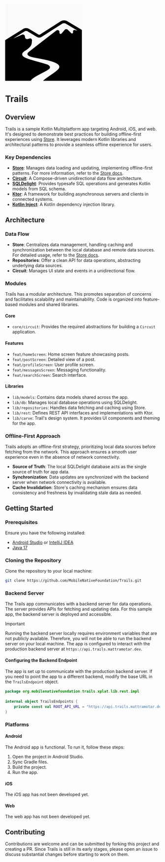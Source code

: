 <img src=".github/trails_logo.svg" height="250" alt="Trails logo"/>

# Trails

## Overview

Trails is a sample Kotlin Multiplatform app targeting Android, iOS, and web. It's designed to demonstrate best practices for building offline-first experiences using [Store](https://github.com/MobileNativeFoundation/Store). It leverages modern Kotlin libraries and architectural patterns to provide a seamless offline experience for users.

### Key Dependencies

- **[Store](https://github.com/MobileNativeFoundation/Store)**: Manages data loading and updating, implementing offline-first patterns. For more information, refer to the [Store docs](https://store.mobilenativefoundation.org).
- **[Circuit](https://github.com/slackhq/Circuit)**: A Compose-driven unidirectional data flow architecture.
- **[SQLDelight](https://github.com/cashapp/sqldelight)**: Provides typesafe SQL operations and generates Kotlin models from SQL schema.
- **[Ktor](https://github.com/ktorio/ktor)**: A framework for building asynchronous servers and clients in connected systems.
- **[Kotlin Inject](https://github.com/evant/kotlin-inject)**: A Kotlin dependency injection library.

## Architecture

### Data Flow

- **Store**: Centralizes data management, handling caching and synchronization between the local database and remote data sources. For detailed usage, refer to the [Store docs](https://store.mobilenativefoundation.org).
- **Repositories**: Offer a clean API for data operations, abstracting underlying data sources.
- **Circuit**: Manages UI state and events in a unidirectional flow.

### Modules

Trails has a modular architecture. This promotes separation of concerns and facilitates scalability and maintainability. Code is organized into feature-based modules and shared libraries.

#### Core

- `core/circuit`: Provides the required abstractions for building a `Circuit` application.

#### Features

- `feat/homeScreen`: Home screen feature showcasing posts.
- `feat/postScreen`: Detailed view of a post.
- `feat/profileScreen`: User profile screen.
- `feat/messagesScreen`: Messaging functionality.
- `feat/searchScreen`: Search interface.

#### Libraries

- `lib/models`: Contains data models shared across the app.
- `lib/db`: Manages local database operations using SQLDelight.
- `lib/repositories`: Handles data fetching and caching using Store.
- `lib/rest`: Defines REST API interfaces and implementations with Ktor.
- `lib/carve`: Trail's design system. It provides UI components and theming for the app.

### Offline-First Approach

Trails adopts an offline-first strategy, prioritizing local data sources before fetching from the network. This approach ensures a smooth user experience even in the absence of network connectivity.

- **Source of Truth**: The local SQLDelight database acts as the single source of truth for app data.
- **Synchronization**: Data updates are synchronized with the backend server when network connectivity is available.
- **Cache Invalidation**: Store's caching mechanism ensures data consistency and freshness by invalidating stale data as needed.

## Getting Started

### Prerequisites

Ensure you have the following installed:

- [Android Studio](https://developer.android.com/studio) or [IntelliJ IDEA](https://www.jetbrains.com/idea/)
- [Java 17](https://www.oracle.com/java/technologies/downloads/)

### Cloning the Repository

Clone the repository to your local machine:

```bash
git clone https://github.com/MobileNativeFoundation/Trails.git
```

### Backend Server

The Trails app communicates with a backend server for data operations. The server provides APIs for fetching and updating data. For this sample app, the backend server is deployed and accessible.

> [!IMPORTANT]  
> Running the backend server locally requires environment variables that are not publicly available. Therefore, you will not be able to run the backend server on your local machine. The app is configured to interact with the production backend server at `https://api.trails.mattramotar.dev`.

#### Configuring the Backend Endpoint

The app is set up to communicate with the production backend server. If you need to point the app to a different backend, modify the base URL in the `TrailsEndpoint` object.

```kotlin
package org.mobilenativefoundation.trails.xplat.lib.rest.impl

internal object TrailsEndpoints {
    private const val ROOT_API_URL = "https://api.trails.mattramotar.dev"
}
```

### Platforms

#### Android

The Android app is functional. To run it, follow these steps:

1. Open the project in Android Studio.
2. Sync Gradle files.
3. Build the project.
4. Run the app.

#### iOS

The iOS app has not been developed yet.

#### Web

The web app has not been developed yet.

## Contributing

Contributions are welcome and can be submitted by forking this project and creating a PR. Since Trails is still in its early stages, please open an issue to discuss substantial changes before starting to work on them.
